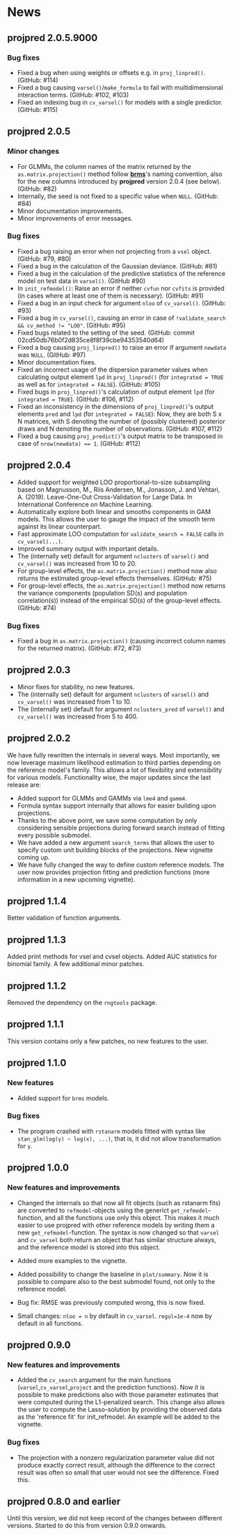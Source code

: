

# News

## projpred 2.0.5.9000

### Bug fixes

* Fixed a bug when using weights or offsets e.g. in `proj_linpred()`. (GitHub: #114)
* Fixed a bug causing `varsel()`/`make_formula` to fail with multidimensional interaction terms. (GitHub: #102, #103)
* Fixed an indexing bug in `cv_varsel()` for models with a single predictor. (GitHub: #115)

## projpred 2.0.5

### Minor changes

* For GLMMs, the column names of the matrix returned by the `as.matrix.projection()` method follow [**brms**](https://paul-buerkner.github.io/brms/)'s naming convention, also for the new columns introduced by **projpred** version 2.0.4 (see below). (GitHub: #82)
* Internally, the seed is not fixed to a specific value when `NULL`. (GitHub: #84)
* Minor documentation improvements.
* Minor improvements of error messages.

### Bug fixes

* Fixed a bug raising an error when not projecting from a `vsel` object. (GitHub: #79, #80)
* Fixed a bug in the calculation of the Gaussian deviance. (GitHub: #81)
* Fixed a bug in the calculation of the predictive statistics of the reference model on test data in `varsel()`. (GitHub #90)
* In `init_refmodel()`: Raise an error if neither `cvfun` nor `cvfits` is provided (in cases where at least one of them is necessary). (GitHub: #91)
* Fixed a bug in an input check for argument `nloo` of `cv_varsel()`. (GitHub: #93)
* Fixed a bug in `cv_varsel()`, causing an error in case of `!validate_search && cv_method != "LOO"`. (GitHub: #95)
* Fixed bugs related to the setting of the seed. (GitHub: commit 02cd50db76b0f2d835ce8f8f39cbe94353540d64)
* Fixed a bug causing `proj_linpred()` to raise an error if argument `newdata` was `NULL`. (GitHub: #97)
* Minor documentation fixes.
* Fixed an incorrect usage of the dispersion parameter values when calculating output element `lpd` in `proj_linpred()` (for `integrated = TRUE` as well as for `integrated = FALSE`). (GitHub: #105)
* Fixed bugs in `proj_linpred()`'s calculation of output element `lpd` (for `integrated = TRUE`). (GitHub: #106, #112)
* Fixed an inconsistency in the dimensions of `proj_linpred()`'s output elements `pred` and `lpd` (for `integrated = FALSE`): Now, they are both S x N matrices, with S denoting the number of (possibly clustered) posterior draws and N denoting the number of observations. (GitHub: #107, #112)
* Fixed a bug causing `proj_predict()`'s output matrix to be transposed in case of `nrow(newdata) == 1`. (GitHub: #112)

## projpred 2.0.4

* Added support for weighted LOO proportional-to-size subsampling based on Magnusson, M., Riis Andersen, M., Jonasson, J. and Vehtari, A. (2019). Leave-One-Out Cross-Validation for Large Data. In International Conference on Machine Learning.
* Automatically explore both linear and smooths components in GAM models. This allows the user to gauge the impact of the smooth term against its linear counterpart. 
* Fast approximate LOO computation for `validate_search = FALSE` calls in `cv_varsel(...)`.
* Improved summary output with important details.
* The (internally set) default for argument `nclusters` of `varsel()` and `cv_varsel()` was increased from 10 to 20.
* For group-level effects, the `as.matrix.projection()` method now also returns the estimated group-level effects themselves. (GitHub: #75)
* For group-level effects, the `as.matrix.projection()` method now returns the variance components (population SD(s) and population correlation(s)) instead of the empirical SD(s) of the group-level effects. (GitHub: #74)

### Bug fixes

* Fixed a bug in `as.matrix.projection()` (causing incorrect column names for the returned matrix). (GitHub: #72, #73)

## projpred 2.0.3

* Minor fixes for stability, no new features.
* The (internally set) default for argument `nclusters` of `varsel()` and `cv_varsel()` was increased from 1 to 10.
* The (internally set) default for argument `nclusters_pred` of `varsel()` and `cv_varsel()` was increased from 5 to 400.

## projpred 2.0.2

We have fully rewritten the internals in several ways. Most importantly, we now leverage maximum likelihood estimation to third parties depending on the reference model's family. This allows a lot of flexibility and extensibility for various models. Functionality wise, the major updates since the last release are:

* Added support for GLMMs and GAMMs via ```lme4``` and ```gamm4```.
* Formula syntax support internally that allows for easier building upon projections.
* Thanks to the above point, we save some computation by only considering sensible projections during forward search instead of fitting every possible submodel.
* We have added a new argument ```search_terms``` that allows the user to specify custom unit building blocks of the projections. New vignette coming up.
* We have fully changed the way to define custom reference models. The user now provides projection fitting and prediction functions (more information in a new upcoming vignette).

## projpred 1.1.4

Better validation of function arguments.

## projpred 1.1.3

Added print methods for vsel and cvsel objects. Added AUC statistics for binomial family. A few additional minor patches.

## projpred 1.1.2

Removed the dependency on the ```rngtools``` package.

## projpred 1.1.1

This version contains only a few patches, no new features to the user.

## projpred 1.1.0

### New features 

* Added support for ```brms``` models. 

### Bug fixes
* The program crashed with ```rstanarm``` models fitted with syntax like ```stan_glm(log(y) ~ log(x), ...)```, that is, it did not allow transformation for ```y```.


## projpred 1.0.0

### New features and improvements ###

* Changed the internals so that now all fit objects (such as rstanarm fits) are converted to ```refmodel```-objects using the generict ```get_refmodel```-function, and all the functions use only this object. This makes it much easier to use projpred with other reference models by writing them a new ```get_refmodel```-function. The syntax is now changed so that  ```varsel``` and ```cv_varsel``` both return an object that has similar structure always, and the reference model is stored into this object.

* Added more examples to the vignette.

* Added possibility to change the baseline in ```plot/summary```. Now it is possible to compare also to the best submodel found, not only to the reference model.

* Bug fix: RMSE was previously computed wrong, this is now fixed.

* Small changes: ```nloo = n``` by default in ```cv_varsel```. ```regul=1e-4``` now by default in all functions.


## projpred 0.9.0

### New features and improvements

* Added the ```cv_search``` argument for the main functions (```varsel```,```cv_varsel```,```project``` and the prediction functions). Now it is possible to make predictions also with those parameter estimates that were computed during the L1-penalized search. This change also allows the user to compute the Lasso-solution by providing the observed data as the 'reference fit' for init_refmodel. An example will be added to the vignette.

### Bug fixes

* The projection with a nonzero regularization parameter value did not produce exactly correct result, although the difference to the correct result was often so small that user would not see the difference. Fixed this.


## projpred 0.8.0 and earlier

Until this version, we did not keep record of the changes between different versions. Started to do this from version 0.9.0 onwards.
